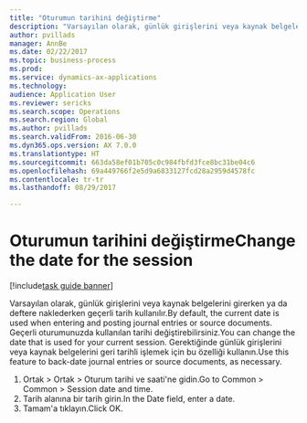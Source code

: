 ```yaml
--- 
title: "Oturumun tarihini değiştirme"
description: "Varsayılan olarak, günlük girişlerini veya kaynak belgelerini girerken ya da deftere naklederken geçerli tarih kullanılır."
author: pvillads
manager: AnnBe
ms.date: 02/22/2017
ms.topic: business-process
ms.prod: 
ms.service: dynamics-ax-applications
ms.technology: 
audience: Application User
ms.reviewer: sericks
ms.search.scope: Operations
ms.search.region: Global
ms.author: pvillads
ms.search.validFrom: 2016-06-30
ms.dyn365.ops.version: AX 7.0.0
ms.translationtype: HT
ms.sourcegitcommit: 663da58ef01b705c0c984fbfd3fce8bc31be04c6
ms.openlocfilehash: 69a449766f2e5d9a6833127fcd28a2959d4578fc
ms.contentlocale: tr-tr
ms.lasthandoff: 08/29/2017

---
```

# <a name="change-the-date-for-the-session"></a><span data-ttu-id="83185-103">Oturumun tarihini değiştirme</span><span class="sxs-lookup"><span data-stu-id="83185-103">Change the date for the session</span></span>

[!include[task guide banner](../../includes/task-guide-banner.md)]

<span data-ttu-id="83185-104">Varsayılan olarak, günlük girişlerini veya kaynak belgelerini girerken ya da deftere naklederken geçerli tarih kullanılır.</span><span class="sxs-lookup"><span data-stu-id="83185-104">By default, the current date is used when entering and posting journal entries or source documents.</span></span> <span data-ttu-id="83185-105">Geçerli oturumunuzda kullanılan tarihi değiştirebilirsiniz.</span><span class="sxs-lookup"><span data-stu-id="83185-105">You can change the date that is used for your current session.</span></span> <span data-ttu-id="83185-106">Gerektiğinde günlük girişlerini veya kaynak belgelerini geri tarihli işlemek için bu özelliği kullanın.</span><span class="sxs-lookup"><span data-stu-id="83185-106">Use this feature to back-date journal entries or source documents, as necessary.</span></span>

1. <span data-ttu-id="83185-107">Ortak > Ortak > Oturum tarihi ve saati'ne gidin.</span><span class="sxs-lookup"><span data-stu-id="83185-107">Go to Common > Common > Session date and time.</span></span>
2. <span data-ttu-id="83185-108">Tarih alanına bir tarih girin.</span><span class="sxs-lookup"><span data-stu-id="83185-108">In the Date field, enter a date.</span></span>
3. <span data-ttu-id="83185-109">Tamam'a tıklayın.</span><span class="sxs-lookup"><span data-stu-id="83185-109">Click OK.</span></span>


